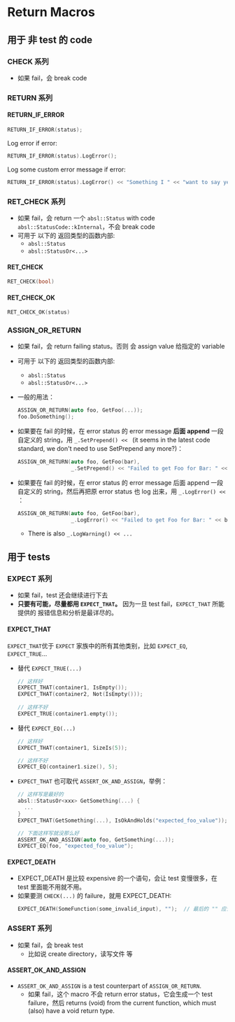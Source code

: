 # Return Macros

## 用于 非 test 的 code

### CHECK 系列
* 如果 fail，会 break code

### RETURN 系列

#### RETURN_IF_ERROR
```cpp
RETURN_IF_ERROR(status);
```
Log error if error:
```cpp
RETURN_IF_ERROR(status).LogError();
```

Log some custom error message if error:
```cpp
RETURN_IF_ERROR(status).LogError() << "Something I " << "want to say yeah.";
```


### RET_CHECK 系列
* 如果 fail，会 return 一个 `absl::Status` with code `absl::StatusCode::kInternal`，不会 break code
* 可用于 以下的 返回类型的函数内部:
  * `absl::Status`
  * `absl::StatusOr<...>`
  
#### RET_CHECK
```cpp
RET_CHECK(bool)
```
#### RET_CHECK_OK
```cpp
RET_CHECK_OK(status)
```


### ASSIGN_OR_RETURN
* 如果 fail，会 return failing status。否则 会 assign value 给指定的 variable
* 可用于 以下的 返回类型的函数内部:
  * `absl::Status`
  * `absl::StatusOr<...>`
 
* 一般的用法：
  ```cpp
  ASSIGN_OR_RETURN(auto foo, GetFoo(...));
  foo.DoSomething();
  ```
* 如果要在 fail 的时候，在 error status 的 error message **后面 append** 一段 自定义的 string，用 `_.SetPrepend() << ` (it seems in the latest code standard, we don't need to use SetPrepend any more?)：
  ```cpp
  ASSIGN_OR_RETURN(auto foo, GetFoo(bar), 
                   _.SetPrepend() << "Failed to get Foo for Bar: " << bar);
  ```
  
* 如果要在 fail 的时候，在 error status 的 error message 后面 append 一段 自定义的 string，然后再把原 error status 也 log 出来，用 `_.LogError() << `：
  ```cpp
  ASSIGN_OR_RETURN(auto foo, GetFoo(bar), 
                   _.LogError() << "Failed to get Foo for Bar: " << bar << ", error status: ");
  ```
  
  * There is also `_.LogWarning() << ...`
  
## 用于 tests

### EXPECT 系列
* 如果 fail，test 还会继续进行下去
* **只要有可能，尽量都用 `EXPECT_THAT`。** 因为一旦 test fail，`EXPECT_THAT` 所能提供的 报错信息和分析是最详尽的。

#### EXPECT_THAT
`EXPECT_THAT`优于 `EXPECT` 家族中的所有其他类别，比如 `EXPECT_EQ`, `EXPECT_TRUE`... 

* 替代 `EXPECT_TRUE(...)`
  ```cpp
  // 这样好
  EXPECT_THAT(container1, IsEmpty());
  EXPECT_THAT(container2, Not(IsEmpty()));
    
  // 这样不好
  EXPECT_TRUE(container1.empty());
  ```
* 替代 `EXPECT_EQ(...)`
  ```cpp
  // 这样好
  EXPECT_THAT(container1, SizeIs(5));
  
  // 这样不好
  EXPECT_EQ(container1.size(), 5);
  ```
    
* `EXPECT_THAT` 也可取代 `ASSERT_OK_AND_ASSIGN`，举例：
  ```cpp
  // 这样写是最好的
  absl::StatusOr<xxx> GetSomething(...) {
    ...
  }
  EXPECT_THAT(GetSomething(...), IsOkAndHolds("expected_foo_value"));
  
  // 下面这样写就没那么好
  ASSERT_OK_AND_ASSIGN(auto foo, GetSomething(...));
  EXPECT_EQ(foo, "expected_foo_value");
  ```

#### EXPECT_DEATH
* EXPECT_DEATH 是比较 expensive 的一个语句，会让 test 变慢很多，在 test 里面能不用就不用。
* 如果要测 `CHECK(...)` 的 failure，就用 EXPECT_DEATH:
  ```cpp
  EXPECT_DEATH(SomeFunction(some_invalid_input), "");  // 最后的 "" 应该是放 expected error message 的地方
  ```

### ASSERT 系列
* 如果 fail，会 break test
  * 比如说 create directory，读写文件 等

#### ASSERT_OK_AND_ASSIGN
* `ASSERT_OK_AND_ASSIGN` is a test counterpart of `ASSIGN_OR_RETURN`.
  * 如果 fail，这个 macro 不会 return error status，它会生成一个 test failure，然后 returns (void) from the current function, which must (also) have a void return type.


